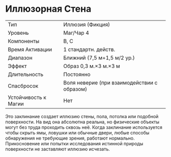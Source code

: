 
# Иллюзорная Стена

| | |
|---|---|
|Тип|Иллюзия (Фикция)|
|Уровень| Маг/Чар 4|
|Компоненты| В, С|
|Время Активации| 1 стандартн. действ.|
|Диапазон| Ближний (7,5 м+1,5 м/2 ур.)|
|Эффект| Образ 0,3 м.×3 м.×3 м|
|Длительность| Постоянно|
|Спасбросок| Воля неверие (при взаимодействии с образом)|
|Устойчивость к Магии| Нет|
 
 Это заклинание создает иллюзию стены, пола, потолка или подобной поверхности. На вид она абсолютна реальна, но физические объекты могут без труда проходить сквозь неё. Когда заклинание используется чтобы скрыть ямы, ловушки или обычные двери, любые способы обнаружения не требующие зрения, работают нормально. Прикосновение или попытки исследования истинной природы поверхности не заставляют иллюзию исчезать.